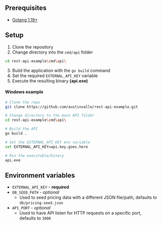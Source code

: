 ## Prerequisites
- [Golang 1.19+](https://go.dev/dl/)

## Setup
1. Clone the repository
2. Change directory into the `cmd/api` folder
```bash
cd rest-api-example\cmd\api\
```
3. Build the application with the `go build` command
4. Set the required `EXTERNAL_API_KEY` variable
5. Execute the resulting binary **(api.exe)**

#### Windows example
```bash
# Clone the repo
git clone https://github.com/austinvalle/rest-api-example.git

# Change directory to the main API folder
cd rest-api-example\cmd\api\

# Build the API
go build .

# Set the EXTERNAL_API_KEY env variable
set EXTERNAL_API_KEY=api.key.goes.here

# Run the executable/binary
api.exe
```

## Environment variables
- `EXTERNAL_API_KEY` - **required**
- `DB_SEED_PATH` - *optional*
    - Used to seed pricing data with a different JSON file/path, defaults to `db/pricing-seed.json`
- `API_PORT` - *optional*
    - Used to have API listen for HTTP requests on a specific port, defaults to `3000`